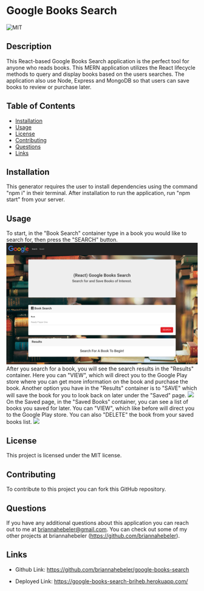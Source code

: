# Google Books Search

![MIT](https://img.shields.io/badge/license-MIT-blueviolet)

## Description 
This React-based Google Books Search application is the perfect tool for anyone who reads books. This MERN application utilizes the React lifecycle methods to query and display books based on the users searches. The application also use Node, Express and MongoDB so that users can save books to review or purchase later.

## Table of Contents  
* [Installation](#installation)
* [Usage](#usage)
* [License](#license)
* [Contributing](#contributing)
* [Questions](#questions)
* [Links](#links)

## Installation
This generator requires the user to install dependencies using the command "npm i" in their terminal. After installation to run the application, run "npm start" from your server.

## Usage 
To start, in the "Book Search" container type in a book you would like to search for, then press the "SEARCH" button.
![](./client/src/images/start.png)
After you search for a book, you will see the search results in the "Results" container. Here you can "VIEW", which will direct you to the Google Play store where you can get more information on the book and purchase the book. Another option you have in the "Results" container is to "SAVE" which will save the book for you to look back on later under the "Saved" page.
![](./client/src/images/search.png)
On the Saved page, in the "Saved Books" container, you can see a list of books you saved for later. You can "VIEW", which like before will direct you to the Google Play store. You can also "DELETE" the book from your saved books list. 
![](./client/src/images/saved.png)

## License
This project is licensed under the MIT license.

## Contributing
To contribute to this project you can fork this GitHub repository.

## Questions
If you have any additional questions about this application you can reach out to me at briannahebeler@gmail.com.
You can check out some of my other projects at briannahebeler (https://github.com/briannahebeler).

## Links

* Github Link: https://github.com/briannahebeler/google-books-search

* Deployed Link: https://google-books-search-briheb.herokuapp.com/